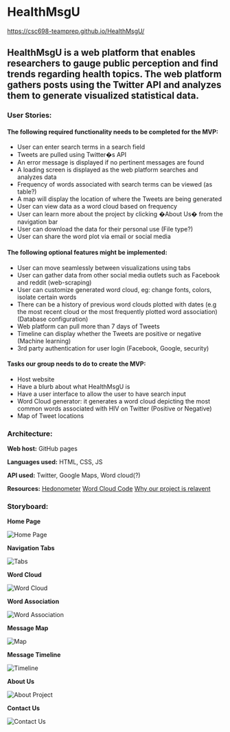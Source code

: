 # HealthMsgU
https://csc698-teamprep.github.io/HealthMsgU/

## HealthMsgU is a web platform that enables researchers to gauge public perception and find trends regarding health topics. The web platform gathers posts using the Twitter API and analyzes them to generate visualized statistical data.

### User Stories:

#### The following required functionality needs to be completed for the MVP:

* User can enter search terms in a search field
* Tweets are pulled using Twitter�s API
* An error message is displayed if no pertinent messages are found
* A loading screen is displayed as the web platform searches and analyzes data
* Frequency of words associated with search terms can be viewed (as table?)
* A map will display the location of where the Tweets are being generated
* User can view data as a word cloud based on frequency
* User can learn more about the project by clicking �About Us� from the navigation bar
* User can download the data for their personal use (File type?)
* User can share the word plot via email or social media

#### The following optional features might be implemented:

* User can move seamlessly between visualizations using tabs
* User can gather data from other social media outlets such as Facebook and reddit (web-scraping)
* User can customize generated word cloud, eg: change fonts, colors, isolate certain words
* There can be a history of previous word clouds plotted with dates (e.g the most recent cloud or the most frequently plotted word association) (Database configuration)
* Web platform can pull more than 7 days of Tweets
* Timeline can display whether the Tweets are positive or negative (Machine learning)
* 3rd party authentication for user login (Facebook, Google, security)

#### Tasks our group needs to do to create the MVP:

* Host website
* Have a blurb about what HealthMsgU is
* Have a user interface to allow the user to have search input
* Word Cloud generator: it generates a word cloud depicting the most common words associated with HIV on Twitter (Positive or Negative)
* Map of Tweet locations

### Architecture:

**Web host:** GitHub pages

**Languages used:** HTML, CSS, JS

**API used:** Twitter, Google Maps, Word cloud(?)

**Resources:**
[Hedonometer](http://hedonometer.org/index.html)
[Word Cloud Code](https://github.com/amueller/word_cloud)
[Why our project is relavent](https://www.nytimes.com/2017/09/21/opinion/sunday/-truvada-gay-hiv-aids.html?_r=0)


### Storyboard:

**Home Page**

![Home Page](https://github.com/CSC698-TeamPrep/HealthMsgU/blob/master/Photos/Homepage.PNG)

**Navigation Tabs**

![Tabs](https://github.com/CSC698-TeamPrep/HealthMsgU/blob/master/Photos/Tabs.PNG)

**Word Cloud**

![Word Cloud](https://github.com/CSC698-TeamPrep/HealthMsgU/blob/master/Photos/Wordcloud.PNG)

**Word Association**

![Word Association](https://github.com/CSC698-TeamPrep/HealthMsgU/blob/master/Photos/wordassociation.PNG)

**Message Map**

![Map](https://github.com/CSC698-TeamPrep/HealthMsgU/blob/master/Photos/Map.PNG)

**Message Timeline**

![Timeline](https://github.com/CSC698-TeamPrep/HealthMsgU/blob/master/Photos/Timeline.PNG)

**About Us**

![About Project](https://github.com/CSC698-TeamPrep/HealthMsgU/blob/master/Photos/AboutProject.PNG)

**Contact Us**

![Contact Us](https://github.com/CSC698-TeamPrep/HealthMsgU/blob/master/Photos/Contact_us.PNG)
